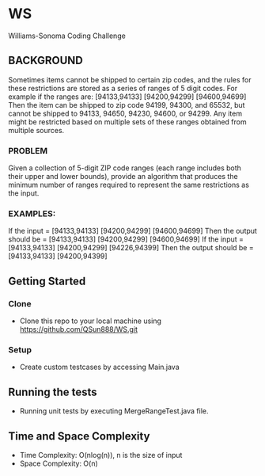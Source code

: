 # WS
Williams-Sonoma Coding Challenge

## BACKGROUND
Sometimes items cannot be shipped to certain zip codes, and the rules for these restrictions are stored as a series of ranges of 5 digit codes. For example if the ranges are:
[94133,94133] [94200,94299] [94600,94699]
Then the item can be shipped to zip code 94199, 94300, and 65532, but cannot be shipped to 94133, 94650, 94230, 94600, or 94299.
Any item might be restricted based on multiple sets of these ranges obtained from multiple sources.

### PROBLEM
Given a collection of 5-digit ZIP code ranges (each range includes both their upper and lower bounds), provide an algorithm that produces the minimum number of ranges required to represent the same restrictions as the input.

### EXAMPLES:
If the input = [94133,94133] [94200,94299] [94600,94699]
Then the output should be = [94133,94133] [94200,94299] [94600,94699]
If the input = [94133,94133] [94200,94299] [94226,94399] 
Then the output should be = [94133,94133] [94200,94399]

## Getting Started
### Clone
* Clone this repo to your local machine using https://github.com/QSun888/WS.git
### Setup
* Create custom testcases by accessing Main.java

## Running the tests
* Running unit tests by executing MergeRangeTest.java file.

## Time and Space Complexity
* Time Complexity: O(nlog(n)), n is the size of input
* Space Complexity: O(n)
